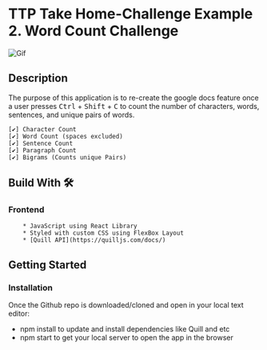 # TTP Take Home-Challenge Example 2. Word Count Challenge 

![Gif](./TPP.gif)
## Description 
The purpose of this application is to re-create the google docs feature once a user presses <kbd>Ctrl</kbd> + <kbd>Shift</kbd> + <kbd>C</kbd> to count the number of characters, words, sentences, and unique pairs of words. 

    [✔️] Character Count 
    [✔️] Word Count (spaces excluded)
    [✔️] Sentence Count 
    [✔️] Paragraph Count 
    [✔️] Bigrams (Counts unique Pairs)

## Build With 🛠
### Frontend 
        * JavaScript using React Library 
        * Styled with custom CSS using FlexBox Layout
        * [Quill API](https://quilljs.com/docs/) 

## Getting Started 
<!-- 
### Dependencies

* Application was tested on Google Chrome -->


### Installation
Once the Github repo is downloaded/cloned and open in your local text editor:
* npm install to update and install dependencies like Quill and etc 
* npm start to get your local server to open the app in the browser



